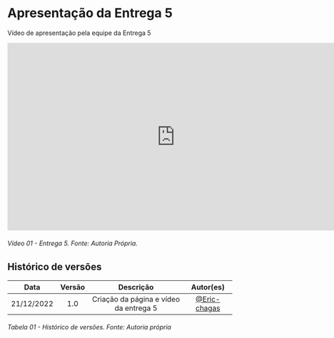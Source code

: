 # Apresentação da Entrega 5

Vídeo de apresentação pela equipe da Entrega 5

<iframe width="750" height="421" src="https://www.youtube.com/embed/CQE7SNGyVEo" title="Apresentação da entrega 5" frameborder="0" allow="accelerometer; autoplay; clipboard-write; encrypted-media; gyroscope; picture-in-picture" allowfullscreen></iframe>

###### Vídeo 01 - Entrega 5. Fonte: Autoria Própria.

## Histórico de versões

|    Data    | Versão |                Descrição                 |                   Autor(es)                    |
| :--------: | :----: | :--------------------------------------: | :--------------------------------------------: |
| 21/12/2022 |  1.0   |  Criação da página e vídeo da entrega 5  | [@Eric-chagas](https://github.com/Eric-chagas) |

###### Tabela 01 - Histórico de versões. Fonte: Autoria própria